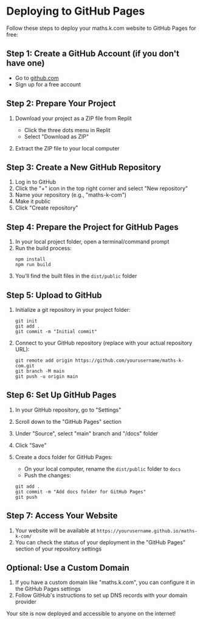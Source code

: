 # Deploying to GitHub Pages

Follow these steps to deploy your maths.k.com website to GitHub Pages for free:

## Step 1: Create a GitHub Account (if you don't have one)
- Go to [github.com](https://github.com)
- Sign up for a free account

## Step 2: Prepare Your Project
1. Download your project as a ZIP file from Replit
   - Click the three dots menu in Replit
   - Select "Download as ZIP"

2. Extract the ZIP file to your local computer

## Step 3: Create a New GitHub Repository
1. Log in to GitHub
2. Click the "+" icon in the top right corner and select "New repository"
3. Name your repository (e.g., "maths-k-com")
4. Make it public
5. Click "Create repository"

## Step 4: Prepare the Project for GitHub Pages
1. In your local project folder, open a terminal/command prompt
2. Run the build process:
   ```
   npm install
   npm run build
   ```
3. You'll find the built files in the `dist/public` folder

## Step 5: Upload to GitHub
1. Initialize a git repository in your project folder:
   ```
   git init
   git add .
   git commit -m "Initial commit"
   ```

2. Connect to your GitHub repository (replace with your actual repository URL):
   ```
   git remote add origin https://github.com/yourusername/maths-k-com.git
   git branch -M main
   git push -u origin main
   ```

## Step 6: Set Up GitHub Pages
1. In your GitHub repository, go to "Settings"
2. Scroll down to the "GitHub Pages" section
3. Under "Source", select "main" branch and "/docs" folder
4. Click "Save"

5. Create a docs folder for GitHub Pages:
   - On your local computer, rename the `dist/public` folder to `docs`
   - Push the changes:
   ```
   git add .
   git commit -m "Add docs folder for GitHub Pages"
   git push
   ```

## Step 7: Access Your Website
1. Your website will be available at `https://yourusername.github.io/maths-k-com/`
2. You can check the status of your deployment in the "GitHub Pages" section of your repository settings

## Optional: Use a Custom Domain
1. If you have a custom domain like "maths.k.com", you can configure it in the GitHub Pages settings
2. Follow GitHub's instructions to set up DNS records with your domain provider

Your site is now deployed and accessible to anyone on the internet!